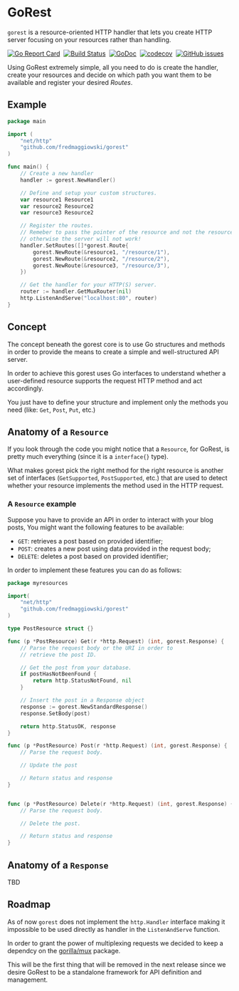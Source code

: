 # GoRest

`gorest` is a resource-oriented HTTP handler that lets you create HTTP server focusing on your resources rather than handling.

[![Go Report Card](https://goreportcard.com/badge/github.com/fredmaggiowski/gorest)](https://goreportcard.com/report/github.com/fredmaggiowski/gorest)&nbsp;
[![Build Status](https://travis-ci.org/fredmaggiowski/gorest.svg?branch=master)](https://travis-ci.org/fredmaggiowski/gorest)&nbsp;
[![GoDoc](https://godoc.org/github.com/fredmaggiowski/gorest?status.svg)](https://godoc.org/github.com/fredmaggiowski/gorest)&nbsp;
[![codecov](https://codecov.io/gh/fredmaggiowski/gorest/branch/master/graph/badge.svg)](https://codecov.io/gh/fredmaggiowski/gorest)&nbsp;
[![GitHub issues](https://img.shields.io/github/issues/fredmaggiowski/gorest.svg "GitHub issues")](https://github.com/fredmaggiowski/gorest)


Using GoRest extremely simple, all you need to do is create the handler, create your resources and decide on which path you want them to be available and register your desired _Routes_.

## Example

```go
package main

import (
    "net/http"
    "github.com/fredmaggiowski/gorest"
)

func main() {
    // Create a new handler
    handler := gorest.NewHandler()

    // Define and setup your custom structures.
    var resource1 Resource1
    var resource2 Resource2
    var resource3 Resource2

    // Register the routes.
    // Remeber to pass the pointer of the resource and not the resource itself
    // otherwise the server will not work!
    handler.SetRoutes([]*gorest.Route{
        gorest.NewRoute(&resource1, "/resource/1"),
        gorest.NewRoute(&resource2, "/resource/2"),
        gorest.NewRoute(&resource3, "/resource/3"),
    })

    // Get the handler for your HTTP(S) server.
    router := handler.GetMuxRouter(nil)
    http.ListenAndServe("localhost:80", router)
}
```

## Concept

The concept beneath the gorest core is to use Go structures and methods in order to provide the means to create a simple and well-structured API server.

In order to achieve this gorest uses Go interfaces to understand whether a user-defined resource supports the request HTTP method and act accordingly.

You just have to define your structure and implement only the methods you need (like: `Get`, `Post`, `Put`, etc.)

## Anatomy of a `Resource`

If you look through the code you might notice that a `Resource`, for GoRest, is pretty much everything (since it is a `interface{}` type).

What makes gorest pick the right method for the right resource is another set of interfaces (`GetSupported`, `PostSupported`, etc.) that are used to detect whether your resource implements the method used in the HTTP request.

### A `Resource` example

Suppose you have to provide an API in order to interact with your blog posts, You might want the following features to be available:
 - `GET`: retrieves a post based on provided identifier;
 - `POST`: creates a new post using data provided in the request body;
 - `DELETE`: deletes a post based on provided identifier;

In order to implement these features you can do as follows:

```go
package myresources

import(
    "net/http"
    "github.com/fredmaggiowski/gorest"
)

type PostResource struct {}

func (p *PostResource) Get(r *http.Request) (int, gorest.Response) {
    // Parse the request body or the URI in order to 
    // retrieve the post ID.

    // Get the post from your database.
    if postHasNotBeenFound {
        return http.StatusNotFound, nil
    }

    // Insert the post in a Response object
    response := gorest.NewStandardResponse()
    response.SetBody(post)

    return http.StatusOK, response
}

func (p *PostResource) Post(r *http.Request) (int, gorest.Response) {
    // Parse the request body.

    // Update the post

    // Return status and response
}


func (p *PostResource) Delete(r *http.Request) (int, gorest.Response) {
    // Parse the request body.

    // Delete the post.

    // Return status and response
}
```

## Anatomy of a `Response`

TBD

## Roadmap

As of now `gorest` does not implement the `http.Handler` interface making it impossible to be used directly as handler in the `ListenAndServe` function.

In order to grant the power of multiplexing requests we decided to keep a dependcy on the [gorilla/mux](https://github.com/gorilla/mux) package.

This will be the first thing that will be removed in the next release since we desire GoRest to be a standalone framework for API definition and management.
